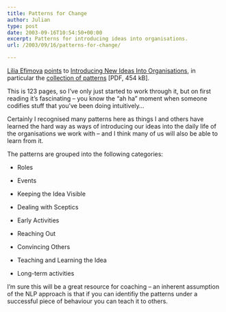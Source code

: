 ```yaml
---
title: Patterns for Change
author: Julian
type: post
date: 2003-09-16T10:54:50+00:00
excerpt: Patterns for introducing ideas into organisations.
url: /2003/09/16/patterns-for-change/

---
```

[Lilia Efimova][1] [points][2] to [Introducing New Ideas Into Organisations][3], in particular the [collection of patterns][4] [PDF, 454 kB].

This is 123 pages, so I&#8217;ve only just started to work through it, but on first reading it&#8217;s fascinating &#8211; you know the &#8220;ah ha&#8221; moment when someone codifies stuff that you&#8217;ve been doing intuitively&#8230; 

Certainly I recognised many patterns here as things I and others have learned the hard way as ways of introducing our ideas into the daily life of the organisations we work with &#8211; and I think many of us will also be able to learn from it.

The patterns are grouped into the following categories:

* Roles
  
* Events
  
* Keeping the Idea Visible
  
* Dealing with Sceptics
  
* Early Activities
  
* Reaching Out
  
* Convincing Others
  
* Teaching and Learning the Idea
  
* Long-term activities

I&#8217;m sure this will be a great resource for coaching &#8211; an inherent assumption of the NLP approach is that if you can identifiy the patterns under a successful piece of behaviour you can teach it to others.

 [1]: https://blog.mathemagenic.com/
 [2]: https://blog.mathemagenic.com/2003/08/31.html#a733
 [3]: https://www.cs.unca.edu/~manns/intropatterns.html
 [4]: https://www.cs.unca.edu/~manns/PDFVersionOnWeb.pdf